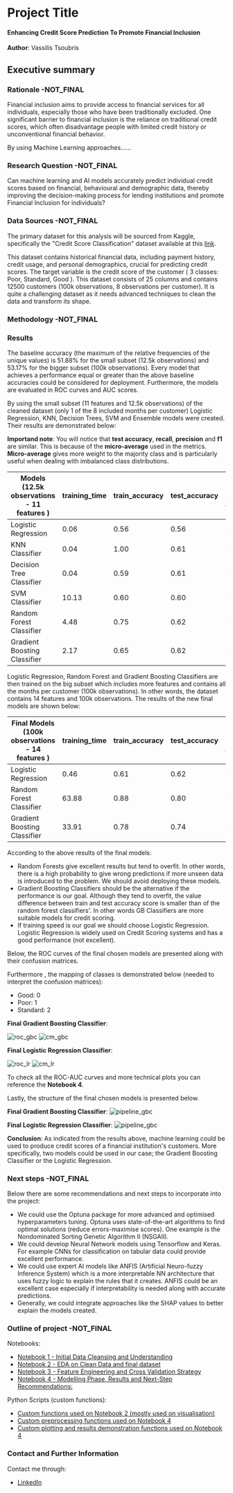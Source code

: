 # Project Title
#### Enhancing Credit Score Prediction To Promote Financial Inclusion

**Author**: Vassilis Tsoubris

## Executive summary

### Rationale -NOT_FINAL
Financial inclusion aims to provide access to financial services for all individuals,
especially those who have been traditionally excluded.
One significant barrier to financial inclusion is the reliance on traditional credit scores,
which often disadvantage people with limited credit history or unconventional financial behavior.

By using Machine Learning approaches......

### Research Question -NOT_FINAL
Can machine learning and AI models accurately predict individual credit scores based on financial, behavioural and demographic data,
thereby improving the decision-making process for lending institutions and promote Financial Inclusion for individuals?

### Data Sources -NOT_FINAL
The primary dataset for this analysis will be sourced from Kaggle, specifically the "Credit Score Classification" dataset available at this [link](https://www.kaggle.com/datasets/parisrohan/credit-score-classification?select=train.csv).

This dataset contains historical financial data, including payment history, credit usage, and personal demographics, crucial for predicting credit scores. The target variable is the credit score of the customer ( 3 classes: Poor, Standard, Good ).
This dataset consists of 25 columns and contains 12500 customers (100k observations, 8 observations per customer). It is quite a challenging dataset as it needs advanced techniques to clean the data and transform its shape.

### Methodology -NOT_FINAL



### Results
The baseline accuracy (the maximum of the relative frequencies of the unique values) is 51.88% for the small subset (12.5k observations) and 53.17% for the bigger subset (100k observations).
Every model that achieves a performance equal or greater than the above baseline accuracies could be considered for deployment. Furthermore, the models are evaluated in ROC curves and AUC scores.

By using the small subset (11 features and 12.5k observations) of the cleaned dataset (only 1 of the 8 included months per customer) Logistic Regression, KNN, Decision Trees, SVM and Ensemble models were created.
Their results are demonstrated below: 

**Importand note**: You will notice that **test accuracy**, **recall**, **precision** and **f1** are similar. This is because of the **micro-average** used in the metrics. 
**Micro-average** gives more weight to the majority class and is particularly useful when dealing with imbalanced class distributions.

| Models (12.5k observations - 11 features ) | training_time | train_accuracy | test_accuracy     | recall (micro-average)     | precision (micro-average)    | f1_score (micro-average)|   
|--------------------------------------------|--------------|---------------|-------------------|----------------------------|------------------------------|-------------------------|
| Logistic Regression                        | 0.06         | 0.56          | 0.56              | 0.56                       | 0.56                         | 0.56                    |        
| KNN Classifier                             | 0.04         | 1.00          | 0.61              | 0.61                       | 0.61                         | 0.61                    |      
| Decision Tree Classifier                   | 0.04         | 0.59          | 0.61              | 0.61                       | 0.61                         | 0.61                    |
| SVM Classifier                             | 10.13        | 0.60          | 0.60              | 0.60                       | 0.60                         | 0.60                    |
| Random Forest Classifier                   | 4.48         | 0.75          | 0.62              | 0.62                       | 0.62                         | 0.62                    |
| Gradient Boosting Classifier               | 2.17         | 0.65          | 0.62              | 0.62                       | 0.62                         | 0.62                    |

Logistic Regression, Random Forest and Gradient Boosting Classifiers are then trained on the big subset which includes more features and contains all the months per customer (100k observations).
In other words, the dataset contains 14 features and 100k observations. The results of the new final models are shown below:

| Final Models (100k observations - 14 features ) | training_time | train_accuracy | test_accuracy | recall (micro-average)     | precision (micro-average)    | f1_score (micro-average)|   
|-------------------------------------------------|---------------|----------------|---------------|----------------------------|------------------------------|-------------------------|
| Logistic Regression                             | 0.46          | 0.61           | 0.62          | 0.62                       | 0.62                         | 0.62                    |
| Random Forest Classifier                        | 63.88         | 0.88           | 0.80          | 0.80                       | 0.80                         | 0.80                    |
| Gradient Boosting Classifier                    | 33.91         | 0.78           | 0.74          | 0.74                       | 0.74                         | 0.74                    |

According to the above results of the final models:
- Random Forests give excellent results but tend to overfit. In other words, there is a high probability to give wrong predictions if more unseen data is introduced to the problem. We should avoid deploying these models.
- Gradient Boosting Classifiers should be the alternative if the performance is our goal. Although they tend to overfit, the value difference between train and test accuracy score is smaller than of the random forest classifiers'. In other words GB Classifiers are more suitable models for credit scoring.
- If training speed is our goal we should choose Logistic Regression. Logistic Regression is widely used on Credit Scoring systems and has a good performance (not excellent).

Below, the ROC curves of the final chosen models are presented along with their confusion matrices. 

Furthermore , the mapping of classes is demonstrated below (needed to interpret the confusion matrices):
- Good: 0
- Poor: 1
- Standard: 2

**Final Gradient Boosting Classifier**:

![roc_gbc](./images/ROC_gbc_v2_final.png)
![cm_gbc](./images/final_cm_gbc_v2.png)

**Final Logistic Regression Classifier**:

![roc_lr](./images/ROC_lr_v2_final.png)
![cm_lr](./images/final_LR_v2.png)

To check all the ROC-AUC curves and more technical plots you can reference the **Notebook 4**.

Lastly, the structure of the final chosen models is presented below.

**Final Gradient Boosting Classifier**:
![pipeline_gbc](./images/pipeline_gbc_final.png)

**Final Logistic Regression Classifier**:
![pipeline_gbc](./images/pipeline_lr_final.png)



**Conclusion**: As indicated from the results above, machine learning could be used to produce credit scores of a financial institution's customers.
More specifically, two models could be used in our case; the Gradient Boosting Classifier or the Logistic Regression.

### Next steps -NOT_FINAL
Below there are some recommendations and next steps to incorporate into the project:

- We could use the Optuna package for more advanced and optimised hyperparameters tuning. Optuna uses state-of-the-art algorithms to find optimal solutions (reduce errors-maximise scores). One example is the Nondominated Sorting Genetic Algorithm II (NSGAII).
- We could develop Neural Network models using Tensorflow and Keras. For example CNNs for classification on tabular data could provide excellent performance.
- We could use expert AI models like ANFIS (Artificial Neuro-fuzzy Inference System) which is a more interpretable NN architecture that uses fuzzy logic to explain the rules that it creates. ANFIS could be an excellent case especially if interpretability is needed along with accurate predictions.
- Generally, we could integrate approaches like the SHAP values to better explain the models created.

### Outline of project -NOT_FINAL
Notebooks:
- [Notebook 1 - Initial Data Cleansing and Understanding](DataCleansing.ipynb)
- [Notebook 2 - EDA on Clean Data and final dataset](EDA_cleaned_data.ipynb)
- [Notebook 3 - Feature Engineering and Cross Validation Strategy](Feature_Engineering_and_Data_Splitting.ipynb)
- [Notebook 4 - Modelling Phase, Results and Next-Step Recommendations: ](Models_and_Results.ipynb)

Python Scripts (custom functions):
- [Custom functions used on Notebook 2 (mostly used on visualisation)](custom_functions/utility_functions.py) 
- [Custom preprocessing functions used on Notebook 4](custom_functions/preprocessor.py)
- [Custom plotting and results demonstration functions used on Notebook 4](custom_functions/Fmodel_results_plots.py)

### Contact and Further Information
Contact me through:
- [LinkedIn](https://www.linkedin.com/in/vtsoubris/)
